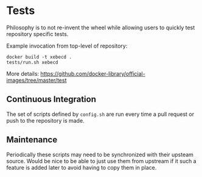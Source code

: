 # Tests

Philosophy is to not re-invent the wheel while allowing users to quickly test repository specific tests.

Example invocation from top-level of repository:

    docker build -t xebecd .
    tests/run.sh xebecd

More details: https://github.com/docker-library/official-images/tree/master/test

## Continuous Integration

The set of scripts defined by `config.sh` are run every time a pull request or push to the repository is made.

## Maintenance

Periodically these scripts may need to be synchronized with their upsteam source.  Would be nice to be able to just use them from upstream if it such a feature is added later to avoid having to copy them in place.
